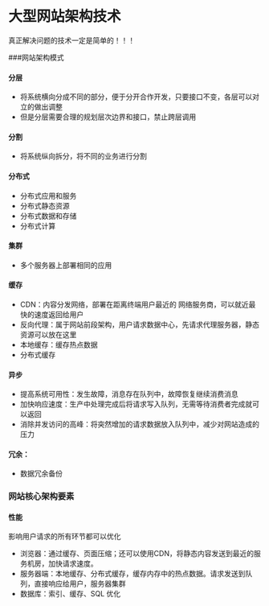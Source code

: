 # 大型网站架构技术

真正解决问题的技术一定是简单的！！！



###网站架构模式

#### 分层

* 将系统横向分成不同的部分，便于分开合作开发，只要接口不变，各层可以对立的做出调整
* 但是分层需要合理的规划层次边界和接口，禁止跨层调用

#### 分割

* 将系统纵向拆分，将不同的业务进行分割

#### 分布式

* 分布式应用和服务
* 分布式静态资源
* 分布式数据和存储
* 分布式计算

#### 集群

* 多个服务器上部署相同的应用

#### 缓存

* CDN：内容分发网络，部署在距离终端用户最近的	网络服务商，可以就近最快的速度返回给用户
* 反向代理：属于网站前段架构，用户请求数据中心，先请求代理服务器，静态资源可以放在这里
* 本地缓存：缓存热点数据
* 分布式缓存

#### 异步

* 提高系统可用性：发生故障，消息存在队列中，故障恢复继续消费消息
* 加快响应速度：生产中处理完成后将请求写入队列，无需等待消费者完成就可以返回
* 消除并发访问的高峰：将突然增加的请求数据放入队列中，减少对网站造成的压力

#### 冗余：

* 数据冗余备份





### 网站核心架构要素

#### 性能

影响用户请求的所有环节都可以优化

* 浏览器：通过缓存、页面压缩；还可以使用CDN，将静态内容发送到最近的服务机房，加快请求速度。
* 服务器端：本地缓存、分布式缓存，缓存内存中的热点数据。请求发送到队列，直接响应给用户，服务器集群
* 数据库：索引、缓存、SQL 优化









